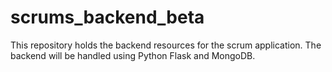 # scrums_backend_beta
This repository holds the backend resources for the scrum application. The backend will be handled using Python Flask and MongoDB.
